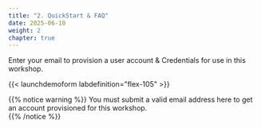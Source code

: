 ```yaml
---
title: "2. QuickStart & FAQ"
date: 2025-06-10
weight: 2
chapter: true
---
```



Enter your email to provision a user account & Credentials for use in this workshop.

{{< launchdemoform labdefinition="flex-105" >}}


{{% notice warning %}}
You must submit a valid email address here to get an account provisioned for this workshop.  
{{% /notice %}}
